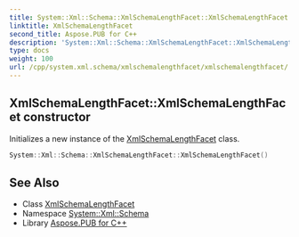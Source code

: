 ```yaml
---
title: System::Xml::Schema::XmlSchemaLengthFacet::XmlSchemaLengthFacet constructor
linktitle: XmlSchemaLengthFacet
second_title: Aspose.PUB for C++
description: 'System::Xml::Schema::XmlSchemaLengthFacet::XmlSchemaLengthFacet constructor. Initializes a new instance of the XmlSchemaLengthFacet class in C++.'
type: docs
weight: 100
url: /cpp/system.xml.schema/xmlschemalengthfacet/xmlschemalengthfacet/
---
```

## XmlSchemaLengthFacet::XmlSchemaLengthFacet constructor


Initializes a new instance of the [XmlSchemaLengthFacet](../) class.

```cpp
System::Xml::Schema::XmlSchemaLengthFacet::XmlSchemaLengthFacet()
```

## See Also

* Class [XmlSchemaLengthFacet](../)
* Namespace [System::Xml::Schema](../../)
* Library [Aspose.PUB for C++](../../../)
